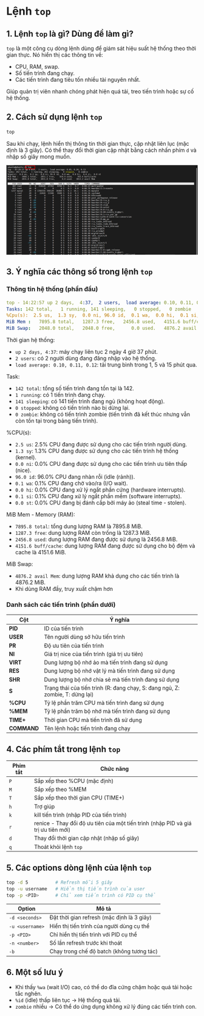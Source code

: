 # Lệnh `top`

## 1. Lệnh `top` là gì? Dùng để làm gì?

`top` là một công cụ dòng lệnh dùng để giám sát hiệu suất hệ thống theo thời gian thực. Nó hiển thị các thông tin về:

- CPU, RAM, swap.
- Số tiến trình đang chạy.
- Các tiến trình đang tiêu tốn nhiều tài nguyên nhất.

Giúp quản trị viên nhanh chóng phát hiện quá tải, treo tiến trình hoặc sự cố hệ thống.

## 2. Cách sử dụng lệnh `top`

```bash
top
```

Sau khi chạy, lệnh hiển thị thông tin thời gian thực, cập nhật liên lục (mặc định là 3 giây). Có thể thay đổi thời gian cập nhật bằng cách nhấn phím `d` và nhập số giây mong muốn.

![top command](./images/top.png)

## 3. Ý nghĩa các thông số trong lệnh `top`

### Thông tin hệ thống (phần đầu)

```yaml
top - 14:22:57 up 2 days,  4:37,  2 users,  load average: 0.10, 0.11, 0.12
Tasks: 142 total,   1 running, 141 sleeping,   0 stopped,   0 zombie
%Cpu(s):  2.5 us,  1.3 sy,  0.0 ni, 96.0 id,  0.1 wa,  0.0 hi,  0.1 si,  0.0 st
MiB Mem :   7895.8 total,   1287.3 free,   2456.8 used,   4151.6 buff/cache
MiB Swap:   2048.0 total,   2048.0 free,      0.0 used.   4876.2 avail Mem
```

Thời gian hệ thống:

- `up 2 days, 4:37`: máy chạy liên tục 2 ngày 4 giờ 37 phút.
- `2 users`: có 2 người dùng đang đăng nhập vào hệ thống.
- `load average: 0.10, 0.11, 0.12`: tải trung bình trong 1, 5 và 15 phút qua.

Task:

- `142 total`: tổng số tiến trình đang tồn tại là 142.
- `1 running`: có 1 tiến trình đang chạy.
- `141 sleeping`: có 141 tiến trình đang ngủ (không hoạt động).
- `0 stopped`: không có tiến trình nào bị dừng lại.
- `0 zombie`: không có tiến trình zombie (tiến trình đã kết thúc nhưng vẫn còn tồn tại trong bảng tiến trình).

%CPU(s):

- `2.5 us`: 2.5% CPU đang được sử dụng cho các tiến trình người dùng.
- `1.3 sy`: 1.3% CPU đang được sử dụng cho các tiến trình hệ thống (kernel).
- `0.0 ni`: 0.0% CPU đang được sử dụng cho các tiến trình ưu tiên thấp (nice).
- `96.0 id`: 96.0% CPU đang nhàn rỗi (idle (rảnh)).
- `0.1 wa`: 0.1% CPU đang chờ vào/ra (I/O wait).
- `0.0 hi`: 0.0% CPU đang xử lý ngắt phần cứng (hardware interrupts).
- `0.1 si`: 0.1% CPU đang xử lý ngắt phần mềm (software interrupts).
- `0.0 st`: 0.0% CPU đang bị đánh cắp bởi máy ảo (steal time - stolen).

MiB Mem - Memory (RAM):

- `7895.8 total`: tổng dung lượng RAM là 7895.8 MiB.
- `1287.3 free`: dung lượng RAM còn trống là 1287.3 MiB.
- `2456.8 used`: dung lượng RAM đang được sử dụng là 2456.8 MiB.
- `4151.6 buff/cache`: dung lượng RAM đang được sử dụng cho bộ đệm và cache là 4151.6 MiB.

MiB Swap:

- `4876.2 avail Mem`: dung lượng RAM khả dụng cho các tiến trình là 4876.2 MiB.
- Khi dùng RAM đầy, truy xuất chậm hơn

### Danh sách các tiến trình (phần dưới)

| Cột | Ý nghĩa |
|-------|---------|
| **PID** | ID của tiến trình |
| **USER** | Tên người dùng sở hữu tiến trình |
| **PR** | Độ ưu tiên của tiến trình |
| **NI** | Giá trị nice của tiến trình (giá trị ưu tiên) |
| **VIRT** | Dung lượng bộ nhớ ảo mà tiến trình đang sử dụng |
| **RES** | Dung lượng bộ nhớ vật lý mà tiến trình đang sử dụng |
| **SHR** | Dung lượng bộ nhớ chia sẻ mà tiến trình đang sử dụng |
| **S** | Trạng thái của tiến trình (R: đang chạy, S: đang ngủ, Z: zombie, T: dừng lại) |
| **%CPU** | Tỷ lệ phần trăm CPU mà tiến trình đang sử dụng |
| **%MEM** | Tỷ lệ phần trăm bộ nhớ mà tiến trình đang sử dụng |
| **TIME+** | Thời gian CPU mà tiến trình đã sử dụng |
| **COMMAND** | Tên lệnh hoặc tiến trình đang chạy |

## 4. Các phím tắt trong lệnh `top`

| Phím tắt | Chức năng |
|---------|----------|
| `P` | Sắp xếp theo %CPU (mặc định) |
| `M` | Sắp xếp theo %MEM |
| `T` | Sắp xếp theo thời gian CPU (TIME+) |
| `h` | Trợ giúp |
| `k` | kill tiến trình (nhập PID của tiến trình) |
| `r` | renice - Thay đổi độ ưu tiên của một tiến trình (nhập PID và giá trị ưu tiên mới) |
| `d` | Thay đổi thời gian cập nhật (nhập số giây) |
| `q` | Thoát khỏi lệnh `top` |

## 5. Các options dòng lệnh của lệnh `top`

```bash
top -d 5          # Refresh mỗi 5 giây
top -u username   # Hiển thị tiến trình của user
top -p <PID>      # Chỉ xem tiến trình có PID cụ thể
```

| Option | Mô tả |
|---------|-------|
| `-d <seconds>` | Đặt thời gian refresh (mặc định là 3 giây) |
| `-u <username>` | Hiển thị tiến trình của người dùng cụ thể |
| `-p <PID>` | Chỉ hiển thị tiến trình với PID cụ thể |
| `-n <number>` | Số lần refresh trước khi thoát |
| `-b` | Chạy trong chế độ batch (không tương tác) |

## 6. Một số lưu ý

- Khi thấy `%wa` (wait I/O) cao, có thể do đĩa cứng chậm hoặc quá tải hoặc tắc nghẽn.
- `%id` (idle) thấp liên tục -> Hệ thống quá tải.
- `zombie` nhiều -> Có thể do ứng dụng không xử lý đúng các tiến trình con.

